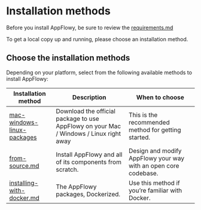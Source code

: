 # Installation methods

Before you install AppFlowy, be sure to review the [requirements.md](../requirements.md "mention")

To get a local copy up and running, please choose an installation method.

## Choose the installation methods

Depending on your platform, select from the following available methods to install AppFlowy:

| Installation method                                                 | Description                                                                            | When to choose                                                  |
| ------------------------------------------------------------------- | -------------------------------------------------------------------------------------- | --------------------------------------------------------------- |
| [mac-windows-linux-packages](mac-windows-linux-packages/ "mention") | Download the official package to use AppFlowy on your Mac / Windows / Linux right away | This is the recommended method for getting started.             |
| [from-source.md](from-source.md "mention")                          | Install AppFlowy and all of its components from scratch.                               | Design and modify AppFlowy your way with an open core codebase. |
| [installing-with-docker.md](installing-with-docker.md "mention")    | The AppFlowy packages, Dockerized.                                                     | Use this method if you’re familiar with Docker.                 |
